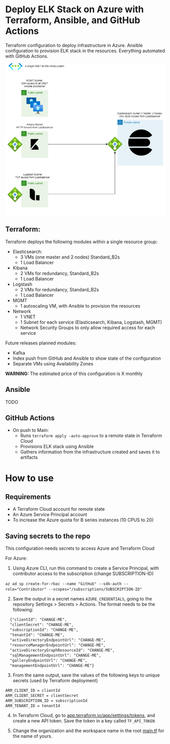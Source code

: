 # Deploy ELK Stack on Azure with Terraform, Ansible, and GitHub Actions
Terraform configuration to deploy infrastructure in Azure. Ansible configuration to provision ELK stack in the resources. Everything automated with GitHub Actions.

![infra_diagram](public/infra_diagram.png)

## Terraform:
Terraform deploys the following modules within a single resource group:

- Elasticsearch: 
  - 3 VMs (one master and 2 nodes) Standard_B2s
  - 1 Load Balancer
- Kibana
  - 2 VMs for redundancy, Standard_B2s
  - 1 Load Balancer
- Logstash
  - 2 VMs for redundancy, Standard_B2s
  - 1 Load Balancer
- MGMT
  - 1 autoscaling VM, with Ansible to provision the resources
- Network
  - 1 VNET
  - 1 Subnet for each service (Elasticsearch, Kibana, Logstash, MGMT)
  - Network Security Groups to only allow required access for each service

Future releases planned modules: 
- Kafka
- Index push from GitHub and Ansible to show state of the configuration
- Separate VMs using Availability Zones

**WARNING:** The estimated price of this configuration is X monthly

## Ansible

TODO

## GitHub Actions

- On push to Main:
  - Runs `terraform apply -auto-approve` to a remote state in Terraform Cloud
  - Provisions ELK stack using Ansible
  - Gathers information from the infrastructure created and saves it to artifacts

# How to use

## Requirements

- A Terraform Cloud account for remote state
- An Azure Service Principal account 
- To increase the Azure quota for B series instances (10 CPUS to 20)

## Saving secrets to the repo

This configuration needs secrets to access Azure and Terraform Cloud

For Azure: 
1. Using Azure CLI, run this command to create a Service Principal, with contributor access to the subscription (change SUBSCRIPTION-ID)

`az ad sp create-for-rbac --name "GitHub" --sdk-auth --role="Contributor" --scopes="/subscriptions/SUBSCRIPTION-ID"`

2. Save the output in a secret names `AZURE_CREDENTIALS`, going to the repository Settings > Secrets > Actions. The format needs to be the following:

```
  {"clientId": "CHANGE-ME",
  "clientSecret": "CHANGE-ME",
  "subscriptionId": "CHANGE-ME",
  "tenantId": "CHANGE-ME",
  "activeDirectoryEndpointUrl": "CHANGE-ME",
  "resourceManagerEndpointUrl": "CHANGE-ME",
  "activeDirectoryGraphResourceId": "CHANGE-ME",
  "sqlManagementEndpointUrl": "CHANGE-ME",
  "galleryEndpointUrl": "CHANGE-ME",
  "managementEndpointUrl": "CHANGE-ME"}
```

3. From the same output, save the values of the following keys to unique secrets (used by Terraform deployment)

```
ARM_CLIENT_ID = clientId
ARM_CLIENT_SECRET = clientSecret
ARM_SUBSCRIPTION_ID = subscriptionId
ARM_TENANT_ID = tenantId
```
4. In Terraform Cloud, go to [app.terraform.io/app/settings/tokens](https://app.terraform.io/app/settings/tokens), and create a new API token. Save the token in a key called `TF_API_TOKEN`

5. Change the organization and the workspace name in the root [main.tf](main.tf) for the name of yours. 